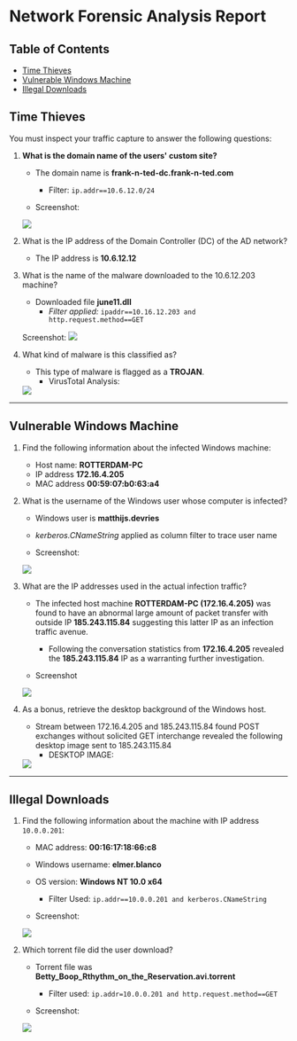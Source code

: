 # Network Forensic Analysis Report

## Table of Contents
- [Time Thieves](#Time-Thieves)
- [Vulnerable Windows Machine](#Vulnerable-Windows-Machine)
- [Illegal Downloads](#Illegal-Downloads)


## Time Thieves 
You must inspect your traffic capture to answer the following questions:

1. **What is the domain name of the users' custom site?**
	- The domain name is **frank-n-ted-dc.frank-n-ted.com**
		- Filter: `ip.addr==10.6.12.0/24`
	
	- Screenshot:
	<img src="/Images/WireS/FnT-DC.png">

2. What is the IP address of the Domain Controller (DC) of the AD network?
	- The IP address is **10.6.12.12**
	
3. What is the name of the malware downloaded to the 10.6.12.203 machine?
	- Downloaded file **june11.dll**
		- *Filter applied:* `ipaddr==10.16.12.203 and http.request.method==GET`

	Screenshot:
	<img src="/Images/WireS/june11.png">
   
4. What kind of malware is this classified as?
	- This type of malware is flagged as a **TROJAN**.
		- VirusTotal Analysis:
	<img src="/Images/WireS/virustotal.png">

---

## Vulnerable Windows Machine

1. Find the following information about the infected Windows machine:
    - Host name: **ROTTERDAM-PC**
    - IP address **172.16.4.205**
    - MAC address **00:59:07:b0:63:a4**

    
2. What is the username of the Windows user whose computer is infected?
	- Windows user is **matthijs.devries**
	
	- *kerberos.CNameString* applied as column filter to trace user name
	- Screenshot:
	<img src="/Images/WireS/matth.png">

3. What are the IP addresses used in the actual infection traffic?
	- The infected host machine **ROTTERDAM-PC (172.16.4.205)** was found to have an abnormal large amount of packet transfer with outside IP **185.243.115.84** suggesting this latter IP as an infection traffic avenue. 
		- Following the conversation statistics from **172.16.4.205** revealed the **185.243.115.84** IP as a warranting further investigation.

	- Screenshot
	<img src="/Images/WireS/conversation.png">
 
4. As a bonus, retrieve the desktop background of the Windows host.

	- Stream between 172.16.4.205 and 185.243.115.84 found POST exchanges without solicited GET interchange revealed the following desktop image sent to 185.243.115.84
		- DESKTOP IMAGE:
	<img src="/Images/WireS/desktop.png">

---

## Illegal Downloads

1. Find the following information about the machine with IP address `10.0.0.201`:
    - MAC address: **00:16:17:18:66:c8**
    - Windows username: **elmer.blanco**
    - OS version: **Windows NT 10.0 x64**

		- Filter Used: `ip.addr==10.0.0.201 and kerberos.CNameString`

	- Screenshot:
	<img src="/Images/WireS/elmer.png">

2. Which torrent file did the user download?

	- Torrent file was **Betty_Boop_Rthythm_on_the_Reservation.avi.torrent**

		- Filter used: `ip.addr=10.0.0.201 and http.request.method==GET`
 	- Screenshot:
	<img src="/Images/WireS/torrent.png">
